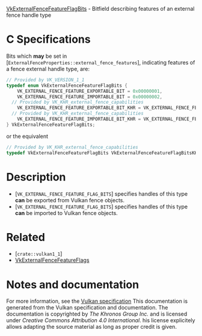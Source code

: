 [VkExternalFenceFeatureFlagBits](https://www.khronos.org/registry/vulkan/specs/1.3-extensions/man/html/VkExternalFenceFeatureFlagBits.html) - Bitfield describing features of an external fence handle type

# C Specifications
Bits which  **may**  be set in
[`ExternalFenceProperties::external_fence_features`], indicating
features of a fence external handle type, are:
```c
// Provided by VK_VERSION_1_1
typedef enum VkExternalFenceFeatureFlagBits {
    VK_EXTERNAL_FENCE_FEATURE_EXPORTABLE_BIT = 0x00000001,
    VK_EXTERNAL_FENCE_FEATURE_IMPORTABLE_BIT = 0x00000002,
  // Provided by VK_KHR_external_fence_capabilities
    VK_EXTERNAL_FENCE_FEATURE_EXPORTABLE_BIT_KHR = VK_EXTERNAL_FENCE_FEATURE_EXPORTABLE_BIT,
  // Provided by VK_KHR_external_fence_capabilities
    VK_EXTERNAL_FENCE_FEATURE_IMPORTABLE_BIT_KHR = VK_EXTERNAL_FENCE_FEATURE_IMPORTABLE_BIT,
} VkExternalFenceFeatureFlagBits;
```
or the equivalent
```c
// Provided by VK_KHR_external_fence_capabilities
typedef VkExternalFenceFeatureFlagBits VkExternalFenceFeatureFlagBitsKHR;
```

# Description
- [`VK_EXTERNAL_FENCE_FEATURE_FLAG_BITS`] specifies handles of this type  **can**  be exported from Vulkan fence objects.
- [`VK_EXTERNAL_FENCE_FEATURE_FLAG_BITS`] specifies handles of this type  **can**  be imported to Vulkan fence objects.

# Related
- [`crate::vulkan1_1`]
- [VkExternalFenceFeatureFlags]()

# Notes and documentation
For more information, see the [Vulkan specification](https://www.khronos.org/registry/vulkan/specs/1.3-extensions/html/vkspec.html)
This documentation is generated from the Vulkan specification and documentation.
The documentation is copyrighted by *The Khronos Group Inc.* and is licensed under *Creative Commons Attribution 4.0 International*.
his license explicitely allows adapting the source material as long as proper credit is given.
        